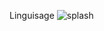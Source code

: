 Linguisage ![splash](https://github.com/Amatefinde/Linguisage-Core/assets/90966720/d6e2d316-3e46-459d-8310-a917d998d8d7)
